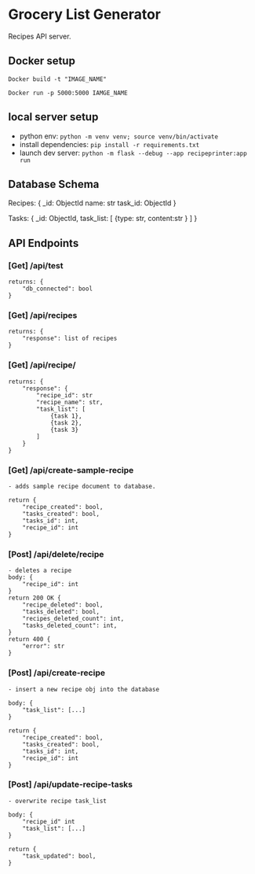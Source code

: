 # Grocery List Generator

Recipes API server.

## Docker setup

`Docker build -t "IMAGE_NAME"`

`Docker run -p 5000:5000 IAMGE_NAME`


## local server setup

- python env: `python -m venv venv; source venv/bin/activate`
- install dependencies: `pip install -r requirements.txt`
- launch dev server: `python -m flask --debug --app recipeprinter:app run`

## Database Schema

Recipes: {
    _id: ObjectId
    name: str
    task_id: ObjectId
}

Tasks: {
    _id: ObjectId,
    task_list: [
        {type: str, content:str }
    ]
}

## API Endpoints

### [Get] /api/test
    returns: {
        "db_connected": bool
    }

### [Get] /api/recipes
    returns: {
        "response": list of recipes
    }

### [Get] /api/recipe/<id>
    returns: { 
        "response": {
            "recipe_id": str
            "recipe_name": str,
            "task_list": [
                {task 1},
                {task 2},
                {task 3}
            ]
        }
    }

### [Get] /api/create-sample-recipe
    - adds sample recipe document to database. 

    return {
        "recipe_created": bool,
        "tasks_created": bool,
        "tasks_id": int,
        "recipe_id": int
    }

### [Post] /api/delete/recipe
    - deletes a recipe
    body: {
        "recipe_id": int
    }
    return 200 OK {
        "recipe_deleted": bool,
        "tasks_deleted": bool,
        "recipes_deleted_count": int,
        "tasks_deleted_count": int,
    }
    return 400 {
        "error": str
    }


### [Post] /api/create-recipe
    - insert a new recipe obj into the database

    body: { 
        "task_list": [...]
    }

    return { 
        "recipe_created": bool,
        "tasks_created": bool,
        "tasks_id": int,
        "recipe_id": int
    }

### [Post] /api/update-recipe-tasks
    - overwrite recipe task_list

    body: { 
        "recipe_id" int
        "task_list": [...]
    }

    return { 
        "task_updated": bool,
    }
